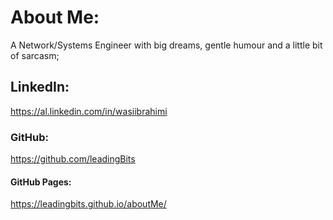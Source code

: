 # About Me: 
A Network/Systems Engineer with big dreams, gentle humour and a little bit of sarcasm;

## LinkedIn: 
https://al.linkedin.com/in/wasiibrahimi

### GitHub:
https://github.com/leadingBits
#### GitHub Pages:
https://leadingbits.github.io/aboutMe/










<!--
**leadingBits/leadingBits** is a ✨ _special_ ✨ repository because its `README.md` (this file) appears on your GitHub profile.
-->
